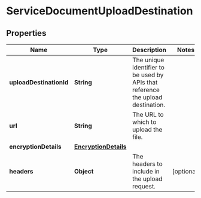 
# ServiceDocumentUploadDestination

## Properties
Name | Type | Description | Notes
------------ | ------------- | ------------- | -------------
**uploadDestinationId** | **String** | The unique identifier to be used by APIs that reference the upload destination. | 
**url** | **String** | The URL to which to upload the file. | 
**encryptionDetails** | [**EncryptionDetails**](EncryptionDetails.md) |  | 
**headers** | **Object** | The headers to include in the upload request. |  [optional]




